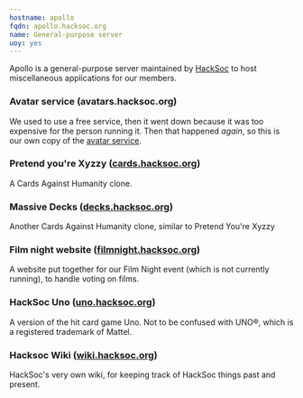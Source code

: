 ```yaml
---
hostname: apollo
fqdn: apollo.hacksoc.org
name: General-purpose server
uoy: yes
---
```


Apollo is a general-purpose server maintained by [HackSoc](https://www.hacksoc.org) to host miscellaneous applications for our members.

### Avatar service (avatars.hacksoc.org)
We used to use a free service, then it went down because it was too expensive for the person running it. Then that happened *again*, so this is our own copy of the [avatar service](https://github.com/itsthatguy/avatars-api-middleware).

### Pretend you're Xyzzy ([cards.hacksoc.org](https://cards.hacksoc.org))
A Cards Against Humanity clone.

### Massive Decks ([decks.hacksoc.org](https://decks.hacksoc.org))
Another Cards Against Humanity clone, similar to Pretend You're Xyzzy

### Film night website ([filmnight.hacksoc.org](https://filmnight.hacksoc.org/))
A website put together for our Film Night event (which is not currently running), to handle voting on films.

### HackSoc Uno ([uno.hacksoc.org](https://uno.hacksoc.org))
A version of the hit card game Uno. Not to be confused with UNO®, which is a registered trademark of Mattel.

### Hacksoc Wiki ([wiki.hacksoc.org](https://wiki.hacksoc.org/wiki/Main_Page))
HackSoc's very own wiki, for keeping track of HackSoc things past and present.